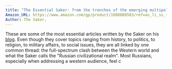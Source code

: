 ```yaml
---
title: "The Essential Saker: from the trenches of the emerging multipolar world"
Amazon_URL: https://www.amazon.com/gp/product/1608880583/ref=as_li_ss_tl?ie=UTF8&linkCode=ll1&tag=internetbo00a-20
Author: The Saker,
---
```

<p>These are some of the most essential articles written by the Saker on his <a title="Vineyard of the Saker" href="http://thesaker.is" target="_blank">blog</a>. Even though they cover topics ranging from history, to politics, to religion, to military affairs, to social issues, they are all linked by one common thread: the full-spectrum clash between the Western world and what the Saker calls the "Russian civilizational realm". Most Russians, especially when addressing a western audience, feel c